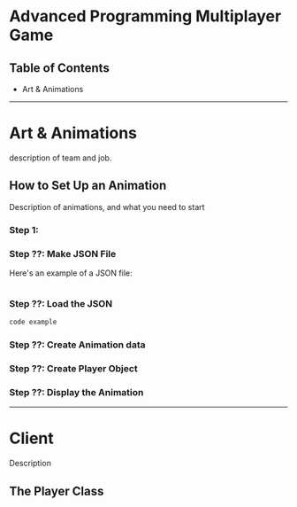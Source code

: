 # Advanced Programming Multiplayer Game

## Table of Contents

* Art & Animations

---

# Art & Animations

description of team and job.

## How to Set Up an Animation

Description of animations, and what you need to start

### Step 1:

### Step ??: Make JSON File

Here's an example of a JSON file:

```javascript

```

### Step ??: Load the JSON

```javascript
code example
```

### Step ??: Create Animation data

### Step ??: Create Player Object

### Step ??: Display the Animation

----

# Client

Description

## The Player Class

